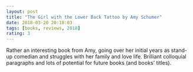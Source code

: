 ```yaml
---
layout: post
title: "The Girl with the Lower Back Tattoo by Amy Schumer"
date: 2018-03-20 20:18:03
tags: [books, reviews, 2018]
rating: 3
---
```


Rather an interesting book from Amy, going over her initial years as stand-up comedian and struggles with her family and love life. Brilliant colloquial paragraphs and lots of potential for future books (and books' titles).

